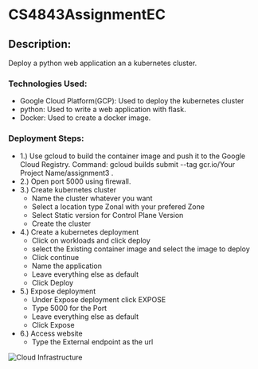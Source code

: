 # CS4843AssignmentEC
## Description:
Deploy a python web application an a kubernetes cluster.
### Technologies Used:
- Google Cloud Platform(GCP): Used to deploy the kubernetes cluster
- python: Used to write a web application with flask.
- Docker: Used to create a docker image.

### Deployment Steps:
- 1.) Use gcloud to build the container image and push it to the Google Cloud Registry. Command: gcloud builds submit --tag gcr.io/Your Project Name/assignment3 .
- 2.) Open port 5000 using firewall.
- 3.) Create kubernetes cluster
    - Name the cluster whatever you want
    - Select a location type Zonal with your prefered Zone
    - Select Static version for Control Plane Version
    - Create the cluster
- 4.) Create a kubernetes deployment
    - Click on workloads and click deploy
    - select the Existing container image and select the image to deploy
    - Click continue
    - Name the application
    - Leave everything else as default
    - Click Deploy
- 5.) Expose deployment
    - Under Expose deployment click EXPOSE
    - Type 5000 for the Port
    - Leave everything else as default
    - Click Expose
- 6.) Access website
    - Type the External endpoint as the url

![Cloud Infrastructure](cloudInfrastructure.png)

